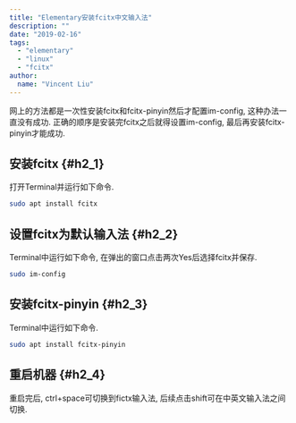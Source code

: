 ```yaml
---
title: "Elementary安装fcitx中文输入法"
description: ""
date: "2019-02-16"
tags:
  - "elementary"
  - "linux"
  - "fcitx"
author:
  name: "Vincent Liu"
---
```


网上的方法都是一次性安装fcitx和fcitx-pinyin然后才配置im-config, 这种办法一直没有成功. 正确的顺序是安装完fcitx之后就得设置im-config, 最后再安装fcitx-pinyin才能成功.
<!--more-->

## 安装fcitx {#h2_1}
打开Terminal并运行如下命令.

```bash
sudo apt install fcitx
```

## 设置fcitx为默认输入法 {#h2_2}
Terminal中运行如下命令, 在弹出的窗口点击两次Yes后选择fcitx并保存.

```bash
sudo im-config
```

## 安装fcitx-pinyin {#h2_3}
Terminal中运行如下命令.

```bash
sudo apt install fcitx-pinyin
```

## 重启机器 {#h2_4}
重启完后, ctrl+space可切换到fictx输入法, 后续点击shift可在中英文输入法之间切换.
